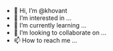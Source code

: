- 👋 Hi, I’m @khovant
- 👀 I’m interested in ...
- 🌱 I’m currently learning ...
- 💞️ I’m looking to collaborate on ...
- 📫 How to reach me ...

<!---
khovant/khovant is a ✨ special ✨ repository because its `README.md` (this file) appears on your GitHub profile.
You can click the Preview link to take a look at your changes.
--->
